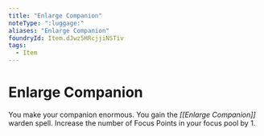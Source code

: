 ```yaml
---
title: "Enlarge Companion"
noteType: ":luggage:"
aliases: "Enlarge Companion"
foundryId: Item.dJwz5HRcjjiNSTiv
tags:
  - Item
---
```


# Enlarge Companion

You make your companion enormous. You gain the _[[Enlarge Companion]]_ warden spell. Increase the number of Focus Points in your focus pool by 1.
